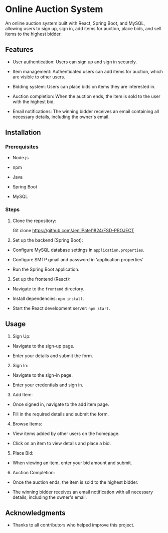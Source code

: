 # Online Auction System



An online auction system built with React, Spring Boot, and MySQL, allowing users to sign up, sign in, add items for auction, place bids, and sell items to the highest bidder.



## Features



- User authentication: Users can sign up and sign in securely.

- Item management: Authenticated users can add items for auction, which are visible to other users.

- Bidding system: Users can place bids on items they are interested in.

- Auction completion: When the auction ends, the item is sold to the user with the highest bid.

- Email notifications: The winning bidder receives an email containing all necessary details, including the owner's email.



## Installation



### Prerequisites

- Node.js

- npm

- Java

- Spring Boot

- MySQL





### Steps

1. Clone the repository:

   Git clone https://github.com/JenilPatel1824/FSD-PROJECT



2. Set up the backend (Spring Boot):

- Configure MySQL database settings in `application.properties`.

- Configure SMTP gmail and password in ‘application.properties’

- Run the Spring Boot application.



3. Set up the frontend (React):

- Navigate to the `frontend` directory.

- Install dependencies: `npm install`.

- Start the React development server: `npm start`.



## Usage



1. Sign Up:

- Navigate to the sign-up page.

- Enter your details and submit the form.



2. Sign In:

- Navigate to the sign-in page.

- Enter your credentials and sign in.



3. Add Item:

- Once signed in, navigate to the add item page.

- Fill in the required details and submit the form.





4. Browse Items:

- View items added by other users on the homepage.

- Click on an item to view details and place a bid.



5. Place Bid:

- When viewing an item, enter your bid amount and submit.



6. Auction Completion:

- Once the auction ends, the item is sold to the highest bidder.

- The winning bidder receives an email notification with all necessary details, including the owner's email.





## Acknowledgments



- Thanks to all contributors who helped improve this project. 

 

 

 